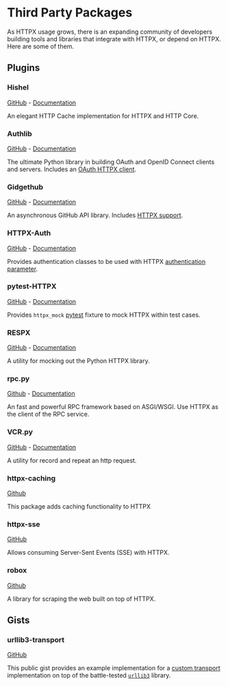# Third Party Packages

As HTTPX usage grows, there is an expanding community of developers building tools and libraries that integrate with HTTPX, or depend on HTTPX. Here are some of them.

## Plugins

<!-- NOTE: this list is in alphabetical order. -->

### Hishel

[GitHub](https://github.com/karpetrosyan/hishel) - [Documentation](https://hishel.com/)

An elegant HTTP Cache implementation for HTTPX and HTTP Core.

### Authlib

[GitHub](https://github.com/lepture/authlib) - [Documentation](https://docs.authlib.org/en/latest/)

The ultimate Python library in building OAuth and OpenID Connect clients and servers. Includes an [OAuth HTTPX client](https://docs.authlib.org/en/latest/client/httpx.html).

### Gidgethub

[GitHub](https://github.com/brettcannon/gidgethub) - [Documentation](https://gidgethub.readthedocs.io/en/latest/index.html)

An asynchronous GitHub API library. Includes [HTTPX support](https://gidgethub.readthedocs.io/en/latest/httpx.html).

### HTTPX-Auth

[GitHub](https://github.com/Colin-b/httpx_auth) - [Documentation](https://colin-b.github.io/httpx_auth/)

Provides authentication classes to be used with HTTPX [authentication parameter](advanced/authentication.md#customizing-authentication).

### pytest-HTTPX

[GitHub](https://github.com/Colin-b/pytest_httpx) - [Documentation](https://colin-b.github.io/pytest_httpx/)

Provides `httpx_mock` [pytest](https://docs.pytest.org/en/latest/) fixture to mock HTTPX within test cases.

### RESPX

[GitHub](https://github.com/lundberg/respx) - [Documentation](https://lundberg.github.io/respx/)

A utility for mocking out the Python HTTPX library.

### rpc.py

[Github](https://github.com/abersheeran/rpc.py) - [Documentation](https://github.com/abersheeran/rpc.py#rpcpy)

An fast and powerful RPC framework based on ASGI/WSGI. Use HTTPX as the client of the RPC service.

### VCR.py

[GitHub](https://github.com/kevin1024/vcrpy) - [Documentation](https://vcrpy.readthedocs.io/)

A utility for record and repeat an http request.

### httpx-caching

[Github](https://github.com/johtso/httpx-caching)

This package adds caching functionality to HTTPX

### httpx-sse

[GitHub](https://github.com/florimondmanca/httpx-sse)

Allows consuming Server-Sent Events (SSE) with HTTPX.

### robox

[Github](https://github.com/danclaudiupop/robox)

A library for scraping the web built on top of HTTPX.

## Gists

<!-- NOTE: this list is in alphabetical order. -->

### urllib3-transport

[GitHub](https://gist.github.com/florimondmanca/d56764d78d748eb9f73165da388e546e)

This public gist provides an example implementation for a [custom transport](advanced/transports.md#custom-transports) implementation on top of the battle-tested [`urllib3`](https://urllib3.readthedocs.io) library.
